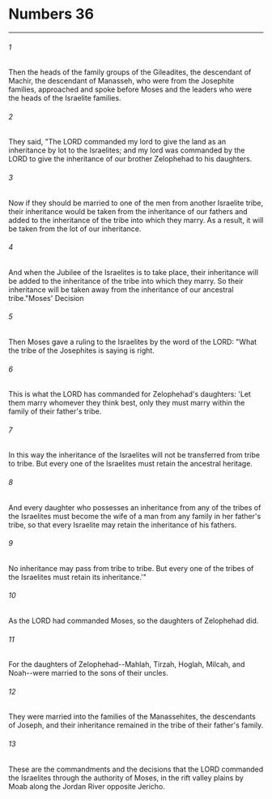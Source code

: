 # Numbers 36
***



###### 1 
Then the heads of the family groups of the Gileadites, the descendant of Machir, the descendant of Manasseh, who were from the Josephite families, approached and spoke before Moses and the leaders who were the heads of the Israelite families. 

###### 2 
They said, "The LORD commanded my lord to give the land as an inheritance by lot to the Israelites; and my lord was commanded by the LORD to give the inheritance of our brother Zelophehad to his daughters. 

###### 3 
Now if they should be married to one of the men from another Israelite tribe, their inheritance would be taken from the inheritance of our fathers and added to the inheritance of the tribe into which they marry. As a result, it will be taken from the lot of our inheritance. 

###### 4 
And when the Jubilee of the Israelites is to take place, their inheritance will be added to the inheritance of the tribe into which they marry. So their inheritance will be taken away from the inheritance of our ancestral tribe."Moses' Decision 

###### 5 
Then Moses gave a ruling to the Israelites by the word of the LORD: "What the tribe of the Josephites is saying is right. 

###### 6 
This is what the LORD has commanded for Zelophehad's daughters: 'Let them marry whomever they think best, only they must marry within the family of their father's tribe. 

###### 7 
In this way the inheritance of the Israelites will not be transferred from tribe to tribe. But every one of the Israelites must retain the ancestral heritage. 

###### 8 
And every daughter who possesses an inheritance from any of the tribes of the Israelites must become the wife of a man from any family in her father's tribe, so that every Israelite may retain the inheritance of his fathers. 

###### 9 
No inheritance may pass from tribe to tribe. But every one of the tribes of the Israelites must retain its inheritance.'" 

###### 10 
As the LORD had commanded Moses, so the daughters of Zelophehad did. 

###### 11 
For the daughters of Zelophehad--Mahlah, Tirzah, Hoglah, Milcah, and Noah--were married to the sons of their uncles. 

###### 12 
They were married into the families of the Manassehites, the descendants of Joseph, and their inheritance remained in the tribe of their father's family. 

###### 13 
These are the commandments and the decisions that the LORD commanded the Israelites through the authority of Moses, in the rift valley plains by Moab along the Jordan River opposite Jericho.
